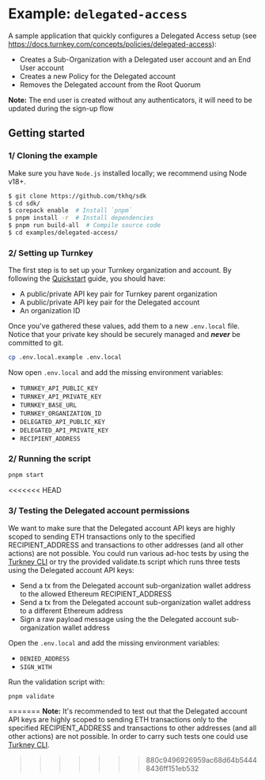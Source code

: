 # Example: `delegated-access`

A sample application that quickly configures a Delegated Access setup (see https://docs.turnkey.com/concepts/policies/delegated-access):
- Creates a Sub-Organization with a Delegated user account and an End User account
- Creates a new Policy for the Delegated account
- Removes the Delegated account from the Root Quorum

**Note:** The end user is created without any authenticators, it will need to be updated during the sign-up flow

## Getting started

### 1/ Cloning the example

Make sure you have `Node.js` installed locally; we recommend using Node v18+.

```bash
$ git clone https://github.com/tkhq/sdk
$ cd sdk/
$ corepack enable  # Install `pnpm`
$ pnpm install -r  # Install dependencies
$ pnpm run build-all  # Compile source code
$ cd examples/delegated-access/
```

### 2/ Setting up Turnkey

The first step is to set up your Turnkey organization and account. By following the [Quickstart](https://docs.turnkey.com/getting-started/quickstart) guide, you should have:

- A public/private API key pair for Turnkey parent organization
- A public/private API key pair for the Delegated account
- An organization ID

Once you've gathered these values, add them to a new `.env.local` file. Notice that your private key should be securely managed and **_never_** be committed to git.

```bash
cp .env.local.example .env.local
```

Now open `.env.local` and add the missing environment variables:

- `TURNKEY_API_PUBLIC_KEY`
- `TURNKEY_API_PRIVATE_KEY`
- `TURNKEY_BASE_URL`
- `TURNKEY_ORGANIZATION_ID`
- `DELEGATED_API_PUBLIC_KEY`
- `DELEGATED_API_PRIVATE_KEY`
- `RECIPIENT_ADDRESS`

### 2/ Running the script

```bash
pnpm start
```

<<<<<<< HEAD
### 3/ Testing the Delegated account permissions

We want to make sure that the Delegated account API keys are highly scoped to sending ETH transactions only to the specified RECIPIENT_ADDRESS and transactions to other addresses (and all other actions) are not possible.
You could run various ad-hoc tests by using the [Turkney CLI](https://github.com/tkhq/tkcli) or try the provided validate.ts script which runs three tests using the Delegated account API keys:

- Send a tx from the Delegated account sub-organization wallet address to the allowed Ethereum RECIPIENT_ADDRESS
- Send a tx from the Delegated account sub-organization wallet address to a different Ethereum address
- Sign a raw payload message using the the Delegated account sub-organization wallet address

Open the `.env.local` and add the missing environment variables:

- `DENIED_ADDRESS`
- `SIGN_WITH`

Run the validation script with:

```bash
pnpm validate
```
=======
**Note:** It's recommended to test out that the Delegated account API keys are highly scoped to sending ETH transactions only to the specified RECIPIENT_ADDRESS and transactions to other addresses (and all other actions) are not possible. In order to carry such tests one could use [Turkney CLI](https://github.com/tkhq/tkcli).
>>>>>>> 880c9496926959ac68d64b54448436ff151eb532
